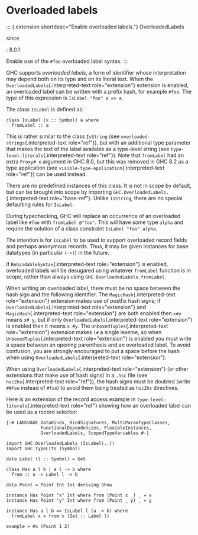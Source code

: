 Overloaded labels
=================

::: {.extension shortdesc="Enable overloaded labels."}
OverloadedLabels

since

:   8.0.1

Enable use of the `#foo` overloaded label syntax.
:::

GHC supports *overloaded labels*, a form of identifier whose
interpretation may depend both on its type and on its literal text. When
the `OverloadedLabels`{.interpreted-text role="extension"} extension is
enabled, an overloaded label can be written with a prefix hash, for
example `#foo`. The type of this expression is `IsLabel "foo" a => a`.

The class `IsLabel` is defined as:

    class IsLabel (x :: Symbol) a where
      fromLabel :: a

This is rather similar to the class `IsString` (see
`overloaded-strings`{.interpreted-text role="ref"}), but with an
additional type parameter that makes the text of the label available as
a type-level string (see `type-level-literals`{.interpreted-text
role="ref"}). Note that `fromLabel` had an extra `Proxy# x` argument in
GHC 8.0, but this was removed in GHC 8.2 as a type application (see
`visible-type-application`{.interpreted-text role="ref"}) can be used
instead.

There are no predefined instances of this class. It is not in scope by
default, but can be brought into scope by importing
`GHC.OverloadedLabels.`{.interpreted-text role="base-ref"}. Unlike
`IsString`, there are no special defaulting rules for `IsLabel`.

During typechecking, GHC will replace an occurrence of an overloaded
label like `#foo` with `fromLabel @"foo"`. This will have some type
`alpha` and require the solution of a class constraint
`IsLabel "foo" alpha`.

The intention is for `IsLabel` to be used to support overloaded record
fields and perhaps anonymous records. Thus, it may be given instances
for base datatypes (in particular `(->)`) in the future.

If `RebindableSyntax`{.interpreted-text role="extension"} is enabled,
overloaded labels will be desugared using whatever `fromLabel` function
is in scope, rather than always using `GHC.OverloadedLabels.fromLabel`.

When writing an overloaded label, there must be no space between the
hash sign and the following identifier. The
`MagicHash`{.interpreted-text role="extension"} extension makes use of
postfix hash signs; if `OverloadedLabels`{.interpreted-text
role="extension"} and `MagicHash`{.interpreted-text role="extension"}
are both enabled then `x#y` means `x# y`, but if only
`OverloadedLabels`{.interpreted-text role="extension"} is enabled then
it means `x #y`. The `UnboxedTuples`{.interpreted-text role="extension"}
extension makes `(#` a single lexeme, so when
`UnboxedTuples`{.interpreted-text role="extension"} is enabled you must
write a space between an opening parenthesis and an overloaded label. To
avoid confusion, you are strongly encouraged to put a space before the
hash when using `OverloadedLabels`{.interpreted-text role="extension"}.

When using `OverloadedLabels`{.interpreted-text role="extension"} (or
other extensions that make use of hash signs) in a `.hsc` file (see
`hsc2hs`{.interpreted-text role="ref"}), the hash signs must be doubled
(write `##foo` instead of `#foo`) to avoid them being treated as
`hsc2hs` directives.

Here is an extension of the record access example in
`type-level-literals`{.interpreted-text role="ref"} showing how an
overloaded label can be used as a record selector:

    {-# LANGUAGE DataKinds, KindSignatures, MultiParamTypeClasses,
                 FunctionalDependencies, FlexibleInstances,
                 OverloadedLabels, ScopedTypeVariables #-}

    import GHC.OverloadedLabels (IsLabel(..))
    import GHC.TypeLits (Symbol)

    data Label (l :: Symbol) = Get

    class Has a l b | a l -> b where
      from :: a -> Label l -> b

    data Point = Point Int Int deriving Show

    instance Has Point "x" Int where from (Point x _) _ = x
    instance Has Point "y" Int where from (Point _ y) _ = y

    instance Has a l b => IsLabel l (a -> b) where
      fromLabel x = from x (Get :: Label l)

    example = #x (Point 1 2)
